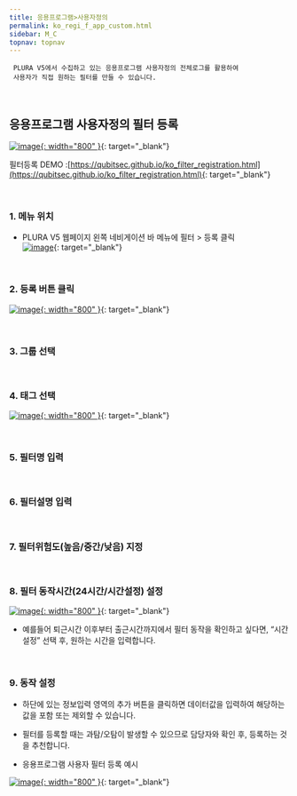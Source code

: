 ```yaml
---
title: 응용프로그램>사용자정의
permalink: ko_regi_f_app_custom.html
sidebar: M_C
topnav: topnav
---
```



     PLURA V5에서 수집하고 있는 응용프로그램 사용자정의 전체로그를 활용하여
     사용자가 직접 원하는 필터를 만들 수 있습니다.

<br />

## 응용프로그램 사용자정의 필터 등록

[![image](/docs/images/Manual/common/regi/custom/1.png){: width="800" }](/docs/images/Manual/common/regi/custom/1.png){: target="_blank"}

필터등록 DEMO :[https://qubitsec.github.io/ko_filter_registration.html](https://qubitsec.github.io/ko_filter_registration.html){: target="_blank"}

<br />

### 1. 메뉴 위치
- PLURA V5 웹페이지 왼쪽 네비게이션 바 메뉴에 필터 > 등록 클릭   
[![image](/docs/images/Manual/common/regi/custom/2.png)](/docs/images/Manual/common/regi/custom/2.png){: target="_blank"}

<br />

### 2. 등록 버튼 클릭
[![image](/docs/images/Manual/common/regi/custom/3.png){: width="800" }](/docs/images/Manual/common/regi/custom/3.png){: target="_blank"}

<br />

### 3. 그룹 선택

<br />

### 4. 태그 선택
[![image](/docs/images/Manual/common/regi/custom/4.png){: width="800" }](/docs/images/Manual/common/regi/custom/4.png){: target="_blank"}

<br />

### 5. 필터명 입력

<br />

### 6. 필터설명 입력

<br />

### 7. 필터위험도(높음/중간/낮음) 지정

<br />

### 8. 필터 동작시간(24시간/시간설정) 설정
[![image](/docs/images/Manual/common/regi/custom/5.png){: width="800" }](/docs/images/Manual/common/regi/custom/5.png){: target="_blank"}

- 예를들어 퇴근시간 이후부터 출근시간까지에서 필터 동작을 확인하고 싶다면, “시간설정” 선택 후, 원하는 시간을 입력합니다.

<br />

### 9. 동작 설정

- 하단에 있는 정보입력 영역의 추가 버튼을 클릭하면 데이터값을 입력하여 해당하는 값을 포함 또는 제외할 수 있습니다.

- 필터를 등록할 때는 과탐/오탐이 발생할 수 있으므로 담당자와 확인 후, 등록하는 것을 추천합니다.

- 응용프로그램 사용자 필터 등록 예시

[![image](/docs/images/Manual/common/regi/custom/6.png){: width="800" }](/docs/images/Manual/common/regi/custom/6.png){: target="_blank"}
